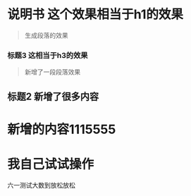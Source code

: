 # 说明书 这个效果相当于h1的效果
> 生成段落的效果
### 标题3 这相当于h3的效果
> 新增了一段段落效果
## 标题2 新增了很多内容

# 新增的内容1115555
# 我自己试试操作

六一测试大数到放松放松